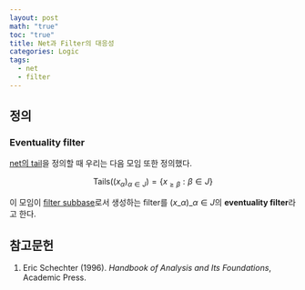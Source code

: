 ```yaml
---
layout: post
math: "true"
toc: "true"
title: Net과 Filter의 대응성
categories: Logic
tags:
  - net
  - filter
---
```

## 정의

### Eventuality filter

[net의 tail](https://paraconsistent.github.io/logic/2024/02/26/net.html#tail)을 정의할 때 우리는 다음 모임 또한 정의했다.

$$ \mathrm{Tails}((x_{\alpha})_{\alpha \in J})=\{ x_{\ge\beta} : \beta \in J\} $$

이 모임이 [filter subbase]()로서 생성하는 filter를  ${ (x\_{\alpha})\_{\alpha \in J} }$의 **eventuality filter**라고 한다.

## 참고문헌

1. Eric Schechter (1996). *Handbook of Analysis and Its Foundations*, Academic Press.